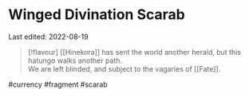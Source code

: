 # Winged Divination Scarab
Last edited: 2022-08-19

> [!flavour]
> [[Hinekora]] has sent the world another herald, but this hatungo walks another path.  
We are left blinded, and subject to the vagaries of [[Fate]].


#currency #fragment #scarab